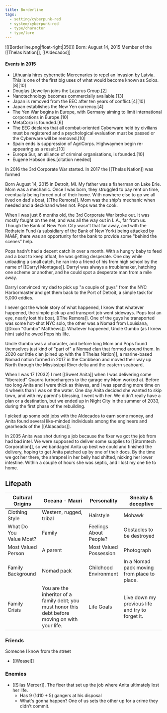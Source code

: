 ```yaml
---
title: Borderline
tags:
  - setting/cyberpunk-red
  - system/cyberpunk-red
  - type/character
  - type/lore
---
```

![[Borderline.png|float-right|350]]
Born: August 14, 2015
Member of the [[Thelas Nation]], [[Aldecados]]

#### Events in 2015
- Lithuania hires cybernetic Mercenaries to repel an invasion by Latvia. This is one of the first big uses of what would become known as Solos.[8][10]
- Douglas Llewellyn joins the Lazarus Group.[2]
- Nanotechnology becomes commercially available.[13]
- Japan is removed from the EEC after ten years of conflict.[4][10]
- Japan establishes the New Yen currency.[4]
- The Yen War begins in Europe, with Germany aiming to limit international corporations in Europe.[10]
- MetaCorp is founded.[6]
- The EEC declares that all combat-oriented Cyberware held by civilians must be registered and a psychological evaluation must be passed or the Cyberware will be removed.[10]
- Spain ends is suppression of AgriCorps. Highwaymen begin re-appearing as a result.[10]
- Europa Sur, an alliance of criminal organisations, is founded.[10]
- Eugene Hobson dies.[citation needed]

In 2016 the 3rd Corporate War started.
In 2017 the [[Thelas Nation]] was formed

Born August 14, 2015 in Detroit, MI. My father was a fisherman on Lake Erie. Mom was a mechanic. Once I was born, they struggled to pay rent on time, eventually being forced out of their home. With nowhere else to go we all lived on dad's boat, [[The Remora]]. Mom was the ship's mechanic when needed and a deckhand when not. Pops was the cook. 

When I was just 6 months old, the 3rd Corporate War broke out. It was mostly fought on the net, and was all the way out in L.A., far from us. Though the Bank of New York City wasn't that far away, and with the Rothstein Fund (a subsidiary of the Bank of New York) being attacked by MA&F, there was an opportunity for the bank to provide some "behind the scenes" help. 

Pops hadn't had a decent catch in over a month. With a hungry baby to feed and a boat to keep afloat, he was getting desperate. One day while unloading a small catch, he ran into a friend of his from high school by the name of [[Darryl Montague]]. Darryl was always a troublemaker, hatching one scheme or another, and he could spot a desperate man from a mile away. 

Darryl convinced my dad to pick up "a couple of guys" from the NYC Harbormaster and get them back to the Port of Detroit, a simple task for 5,000 eddies.

I never got the whole story of what happened, I know that whatever happened, the simple pick up and transport job went sideways. Pops lost an eye, nearly lost his boat, [[The Remora]]. One of the guys he transported was some hot-shot NYC solo, the other was a Nomad from Louisiana, [[Dixon "Gumbo" Matthews]]. Whatever happened, Uncle Gumbo (as I knew him) said he owed Pops his life. 

Uncle Gumbo was a character, and before long Mom and Pops found themselves just kind of "part of" a Nomad clan that formed around them. In 2020 our little clan joined up with the [[Thelas Nation]], a marine-based Nomad nation formed in 2017 in the Caribbean and moved their way up North through the Mississippi River delta and the eastern seaboard.

When I was 17 (2032) I met [[Sweet Anita]] when I was delivering some "liberated" Quadra turbochargers to the garage my Mom worked at. Before too long Anita and I were thick as thieves, and I was spending more time on 4 wheels than I was on the water. One day Anita decided she wanted to skip town, and with my parent's blessing, I went with her. We didn't really have a plan or a destination, but we ended up in Night City in the summer of 2033, during the first phase of the rebuilding.

I picked up some odd jobs with the Aldecados to earn some money, and Anita found several like-minded individuals among the engineers and gearheads of the [[Aldacados]]. 

In 2035 Anita was shot during a job because the fixer we got the job from had bad intel. We were supposed to deliver some supplies to [[Stormtech Corporation]], so we bandaged Anita up best we could and finished the delivery, hoping to get Anita patched up by one of their docs. By the time we got her there, the shrapnel in her belly had shifted, nicking her lower intestine. Within a couple of hours she was septic, and I lost my one tie to home. 

## Lifepath

| Cultural Origins             | Oceana - Mauri                                                                                    | Personality                 | Sneaky & deceptive                               |
| ---------------------------- | ------------------------------------------------------------------------------------------------- | --------------------------- | ------------------------------------------------ |
| Clothing Style               | Western, rugged, tribal                                                                           | Hairstyle                   | Mohawk                                           |
| What Do You  <br>Value Most? | Family                                                                                            | Feelings About  <br>People? | Obstacles to be destroyed                        |
| Most Valued  <br>Person      | A parent                                                                                          | Most Valued  <br>Possession | Photograph                                       |
| Family  <br>Background       | Nomad pack                                                                                        | Childhood  <br>Environment  | In a Nomad pack moving from place to place.      |
| Family Crisis                | You are the inheritor of a family debt; you must honor this debt before moving on with your life. | Life Goals                  | Live down my previous life and try to forget it. |

### Friends

Someone I know from the street

- [[Weasel]]
### Enemies
- [[Silas Mercer]]. The fixer that set up the job where Anita ultimately lost her life.
	- Has 9 (1d10 + 5) gangers at his disposal
	- What's gonna happen? One of us sets the other up for a crime they didn't commit.
